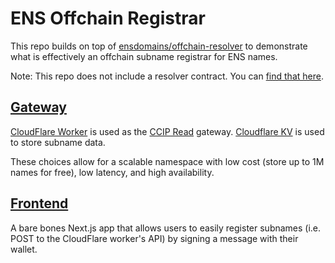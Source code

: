 # ENS Offchain Registrar

This repo builds on top of [ensdomains/offchain-resolver](https://github.com/ensdomains/offchain-resolver) to demonstrate what is effectively an offchain subname registrar for ENS names.

Note: This repo does not include a resolver contract. You can [find that here](https://github.com/ensdomains/offchain-resolver/blob/main/packages/contracts).

## [Gateway](worker/README.md)

[CloudFlare Worker](https://developers.cloudflare.com/workers/) is used as the [CCIP Read](https://eips.ethereum.org/EIPS/eip-3668) gateway. [Cloudflare KV](https://developers.cloudflare.com/workers/learning/how-kv-works/) is used to store subname data.

These choices allow for a scalable namespace with low cost (store up to 1M names for free), low latency, and high availability.

## [Frontend](web/README.md)

A bare bones Next.js app that allows users to easily register subnames (i.e. POST to the CloudFlare worker's API) by signing a message with their wallet.
